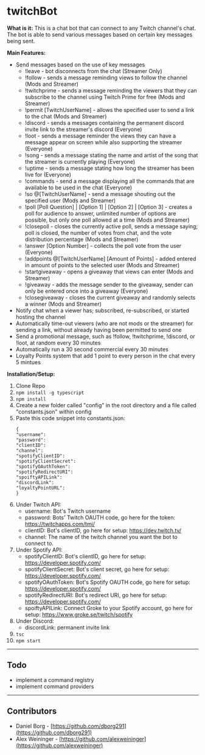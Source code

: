 # twitchBot

**What is it:** This is a chat bot that can connect to any Twitch channel's chat. The bot is able to send various messages based on certain key messages being sent.

**Main Features:**
- Send messages based on the use of key messages
    - !leave - bot disconnects from the chat (Streamer Only)
    - !follow - sends a message reminding views to follow the channel (Mods and Streamer)
    - !twitchprime - sends a message reminding the viewers that they can subscribe to the channel using Twitch Prime for free (Mods and Streamer)
    - !permit [TwitchUserName] - allows the specified user to send a link to the chat (Mods and Streamer)
    - !discord - sends a messages containing the permanent discord invite link to the streamer's discord (Everyone)
    - !loot - sends a message reminder the views they can have a message appear on screen while also supporting the streamer (Everyone)
    - !song - sends a message stating the name and artist of the song that the streamer is currently playing (Everyone)
    - !uptime - sends a message stating how long the streamer has been live for (Everyone)
    - !commands - send a message displaying all the commands that are available to be used in the chat (Everyone)
    - !so @[TwitchUserName] - send a message shouting out the specified user (Mods and Streamer)
    - !poll [Poll Question] | [Option 1] | [Option 2] | [Option 3] - creates a poll for audience to answer, unlimited number of options are possible, but only one poll allowed at a time (Mods and Streamer)
    - !closepoll - closes the currently active poll, sends a message saying; poll is closed, the number of votes from chat, and the vote distribution percentage (Mods and Streamer)
    - !answer [Option Number] - collects the poll vote from the user (Everyone)
    - !addpoints @[TwitchUserName] [Amount of Points] - added entered in amount of points to the selected user (Mods and Streamer)
    - !startgiveaway - opens a giveaway that views can enter (Mods and Streamer)
    - !giveaway - adds the message sender to the giveaway, sender can only be entered once into a giveaway (Everyone)
    - !closegiveaway - closes the current giveaway and randomly selects a winner (Mods and Streamer)
- Notify chat when a viewer has; subscribed, re-subscribed, or started hosting the channel
- Automatically time-out viewers (who are not mods or the streamer) for sending a link, without already having been permitted to send one
- Send a promotional message, such as !follow, !twitchprime, !discord, or !loot, at random every 30 minutes
- Automatically run a 30 second commercial every 30 minutes
- Loyalty Points system that add 1 point to every person in the chat every 5 mintues

**Installation/Setup:**

1. Clone Repo
2. `npm install -g typescript`
3. `npm install`
4. Create a new folder called "config" in the root directory and a file called "constants.json" within config
5. Paste this code snippet into constants.json:
    ~~~
   {
    "username":
    "password":
    "clientID":
    "channel":
    "spotifyClientID":
    "spotifyClientSecret":
    "spotifyOAuthToken":
    "spotifyRedirectURI":
    "spoiftyAPILink":
    "discordLink":
    "loyaltyPointURL":
    }
    ~~~
6. Under Twitch API:
    * username: Bot's Twitch username
    * password: Bots' Twitch OAUTH code, go here for the token: https://twitchapps.com/tmi/
    * clientID: Bot's clientID, go here for setup: https://dev.twitch.tv/
    * channel: The name of the twitch channel you want the bot to connect to.
7. Under Spotify API:
    * spotifyClientID:  Bot's clientID, go here for setup: https://developer.spotify.com/
    * spotifyClientSecret: Bot's client secret, go here for setup: https://developer.spotify.com/
    * spotifyOAuthToken: Bot's Spotify OAUTH code, go here for setup: https://developer.spotify.com/
    * spotifyRedirectURI: Bot's redirect URI, go here for setup: https://developer.spotify.com/
    * spoiftyAPILink: Connect Groke to your Spotify account, go here for setup: https://www.groke.se/twitch/spotify
8. Under Discord:
    * discordLink: permanent invite link
9. `tsc`
10. `npm start`

---

## Todo

* implement a command registry
* implement command providers

---

## Contributors
- Daniel Borg - [https://github.com/dborg291](https://github.com/dborg291)
- Alex Weininger - [https://github.com/alexweininger](https://github.com/alexweininger)
